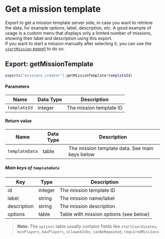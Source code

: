 # Get a mission template
Export to get a mission template server side, in case you want to retrieve the data, for example options, label, description, etc.
A good example of usage is a custom menu that displays only a limited number of missions, showing their label and description using this export.  
If you want to start a mission manually after selecting it, you can use the [`startMission` export](./start-mission.md) to do so.

## Export: getMissionTemplate
```lua
exports["missions_creator"]:getMissionTemplate(templateId)
```

#### Parameters
| Name               | Data Type | Description                |
| ------------------ | --------- | -------------------------- |
| `templateId`         | integer   | The mission template ID              |

#### Return value

| Name           | Data Type | Description                   |
| -------------- | --------- | ----------------------------- |
| `templateData` | table   | The mission template data. See main keys below |

##### Main keys of `templateData`

| Key         | Type     | Description                                 |
| ----------- | -------- | ------------------------------------------- |
| id          | integer  | The mission template ID                     |
| label       | string   | The mission name/label                      |
| description | string   | The mission description                     |
| options     | table    | Table with mission options (see below)      |

> **Note:** The `options` table usually contains fields like `startCoordinates`, `minPlayers`, `maxPlayers`, `allowedJobs`, `canBeRepeated`, `requiredMissions`